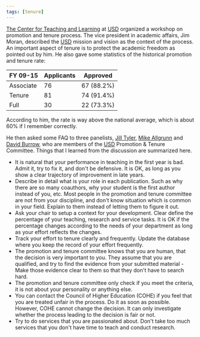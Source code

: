 ```yaml
---
tags: [tenure]
---
```


[The Center for Teaching and Learning][ctl] at [USD] organized a workshop on 
promotion and tenure process. The vice president in academic affairs, Jim 
Moran, described the [USD] mission and vision as the context of the process. An 
important aspect of tenure is to protect the academic freedom as pointed out by 
him. He also gave some statistics of the historical promotion and tenure rate:

FY 09-15 | Applicants | Approved
---------|------------|---------
Associate| 76         | 67 (88.2%)
Tenure   | 81         | 74 (91.4%)
Full     | 30         | 22 (73.3%)

According to him, the rate is way above the national average, which is about 
60% if I remember correctly.

He then asked some FAQ to three panelists, [Jill Tyler][jill], [Mike 
Allgrunn][mike] and [David Burrow][dave], who are members of the [USD] 
Promotion & Tenure Committee. Things that I learned from the discussion are 
summarized here.

- It is natural that your performance in teaching in the first year is bad. 
  Admit it, try to fix it, and don't be defensive. It is OK, as long as you 
  show a clear trajectory of improvement in late years.
- Describe in detail what is your role in each publication. Such as why there 
  are so many coauthors, why your student is the first author instead of you, 
  etc. Most people in the promotion and tenure committee are not from your 
  discipline, and don't know situation which is common in your field. Explain 
  to them instead of letting them to figure it out.
- Ask your chair to setup a context for your development. Clear define the 
  percentage of your teaching, research and service tasks. It is OK if the 
  percentage changes according to the needs of your department as long as your 
  effort reflects the changes.
- Track your effort to tenure clearly and frequently. Update the database where 
  you keep the record of your effort frequently.
- The promotion and tenure committee knows that you are human, that the 
  decision is very important to you. They assume that you are qualified, and 
  try to find the evidence from your submitted material - Make those evidence 
  clear to them so that they don't have to search hard.
- The promotion and tenure committee only check if you meet the criteria, it is 
  not about your personality or anything else.
- You can contact the Council of Higher Education (COHE) if you feel that you 
  are treated unfair in the process. Do it as soon as possible. However, COHE 
  cannot change the decision. It can only investigate whether the process 
  leading to the decision is fair or not.
- Try to do services that you are passionated about. Don't take too much 
  services that you don't have time to teach and conduct research.

[ctl]: http://www.usd.edu/ctl
[USD]: http://www.usd.edu
[jill]: http://www.usd.edu/faculty-and-staff/Jill-Tyler
[mike]: http://www.usd.edu/faculty-and-staff/Mike-Allgrunn
[dave]: http://www.usd.edu/faculty-and-staff/David-Burrow


